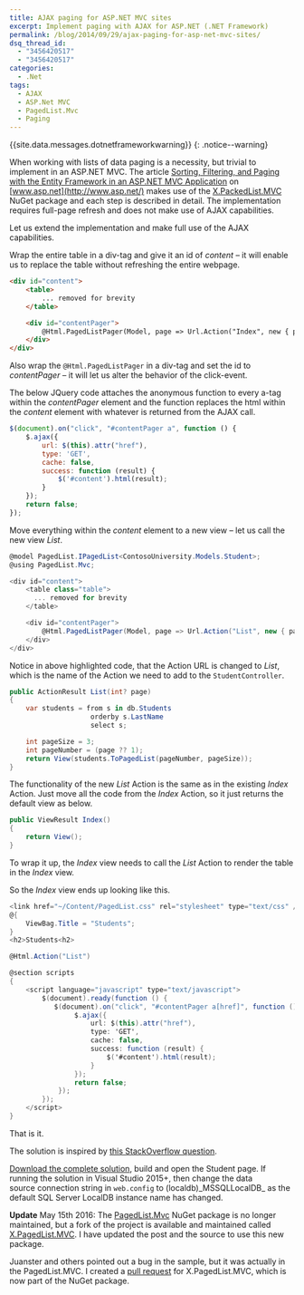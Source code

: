 ```yaml
---
title: AJAX paging for ASP.NET MVC sites
excerpt: Implement paging with AJAX for ASP.NET (.NET Framework)
permalink: /blog/2014/09/29/ajax-paging-for-asp-net-mvc-sites/
dsq_thread_id:
  - "3456420517"
  - "3456420517"
categories:
  - .Net
tags:
  - AJAX
  - ASP.Net MVC
  - PagedList.Mvc
  - Paging
---
```

{{site.data.messages.dotnetframeworkwarning}}
{: .notice--warning}

When working with lists of data paging is a necessity, but trivial to implement in an ASP.NET MVC. The article [Sorting, Filtering, and Paging with the Entity Framework in an ASP.NET MVC Application](http://www.asp.net/mvc/tutorials/getting-started-with-ef-using-mvc/sorting-filtering-and-paging-with-the-entity-framework-in-an-asp-net-mvc-application "Article on asp.net website") on [www.asp.net](http://www.asp.net/) makes use of the [X.PackedList.MVC](https://www.nuget.org/packages/X.PagedList.Mvc// "X.PackedList.MVC</ NuGet") NuGet package and each step is described in detail. The implementation requires full-page refresh and does not make use of AJAX capabilities.

Let us extend the implementation and make full use of the AJAX capabilities.

Wrap the entire table in a div-tag and give it an id of _content_ – it will enable us to replace the table without refreshing the entire webpage.

```html
<div id="content">
    <table>
        ... removed for brevity
    </table>

    <div id="contentPager">
        @Html.PagedListPager(Model, page => Url.Action("Index", new { page }))
    </div>
</div>
```

Also wrap the `@Html.PagedListPager` in a div-tag and set the id to _contentPager_ – it will let us alter the behavior of the click-event.

The below JQuery code attaches the anonymous function to every a-tag within the _contentPager_ element and the function replaces the html within the _content_ element with whatever is returned from the AJAX call.

```javascript
$(document).on("click", "#contentPager a", function () {
    $.ajax({
        url: $(this).attr("href"),
        type: 'GET',
        cache: false,
        success: function (result) {
            $('#content').html(result);
        }
    });
    return false;
});
```

Move everything within the _content_ element to a new view – let us call the new view _List_.

```csharp
@model PagedList.IPagedList<ContosoUniversity.Models.Student>;
@using PagedList.Mvc;

<div id="content">
    <table class="table">
      ... removed for brevity
    </table>

    <div id="contentPager">
        @Html.PagedListPager(Model, page => Url.Action("List", new { page }))
    </div>
</div>
```

Notice in above highlighted code, that the Action URL is changed to _List_, which is the name of the Action we need to add to the `StudentController`.

```csharp
public ActionResult List(int? page)
{
    var students = from s in db.Students
                    orderby s.LastName
                    select s;

    int pageSize = 3;
    int pageNumber = (page ?? 1);
    return View(students.ToPagedList(pageNumber, pageSize));
}
```

The functionality of the new _List_ Action is the same as in the existing _Index_ Action. Just move all the code from the _Index_ Action, so it just returns the default view as below.

```csharp
public ViewResult Index()
{
    return View();
}
```

To wrap it up, the _Index_ view needs to call the _List_ Action to render the table in the _Index_ view.

So the _Index_ view ends up looking like this.

```csharp
<link href="~/Content/PagedList.css" rel="stylesheet" type="text/css" />
@{
    ViewBag.Title = "Students";
}
<h2>Students<h2>

@Html.Action("List")

@section scripts
{
    <script language="javascript" type="text/javascript">
        $(document).ready(function () {
           $(document).on("click", "#contentPager a[href]", function () {
                $.ajax({
                    url: $(this).attr("href"),
                    type: 'GET',
                    cache: false,
                    success: function (result) {
                        $('#content').html(result);
                    }
                });
                return false;
            });
        });
    </script>
}
```

That is it.

The solution is inspired by [this StackOverflow question](http://stackoverflow.com/questions/18822352/using-paging-in-partial-view-asp-net-mvc).

[Download the complete solution](/blog/wp-content/uploads/AspNetMvcAjaxPaging.zip), build and open the Student page. If running the solution in Visual Studio 2015+, then change the data source connection string in `web.config` to (localdb)\_MSSQLLocalDB_ as the default SQL Server LocalDB instance name has changed.

**Update** May 15th 2016: The [PagedList.Mvc](https://www.nuget.org/packages/PagedList.Mvc) NuGet package is no longer maintained, but a fork of the project is available and maintained called [X.PagedList.MVC](https://www.nuget.org/packages/X.PagedList.Mvc/). I have updated the post and the source to use this new package.

Juanster and others pointed out a bug in the sample, but it was actually in the PagedList.MVC. I created a [pull request](https://github.com/kpi-ua/X.PagedList/pull/14) for X.PagedList.MVC, which is now part of the NuGet package.
